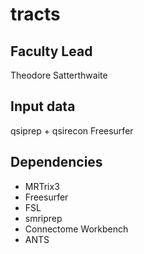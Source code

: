 # tracts

## Faculty Lead
Theodore Satterthwaite

## Input data
qsiprep + qsirecon
Freesurfer

## Dependencies
* MRTrix3
* Freesurfer
* FSL
* smriprep
* Connectome Workbench
* ANTS
